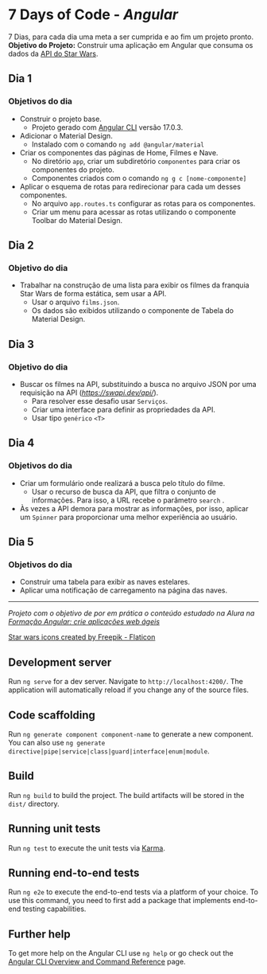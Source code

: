 # 7 Days of Code - *Angular*

7 Dias, para cada dia uma meta a ser cumprida e ao fim um projeto pronto.
**Objetivo do Projeto:** Construir uma aplicação em Angular que consuma os dados da [API do Star Wars](https://swapi.dev/).

## Dia 1

### Objetivos do dia

- Construir o projeto base.
  - Projeto gerado com [Angular CLI](https://github.com/angular/angular-cli) versão 17.0.3.
- Adicionar o Material Design.
  - Instalado com o comando ```ng add @angular/material```
- Criar os componentes das páginas de Home, Filmes e Nave.
  - No diretório `app`, criar um subdiretório `componentes` para criar os componentes do projeto.
  - Componentes criados com o comando ```ng g c [nome-componente]```
- Aplicar o esquema de rotas para redirecionar para cada um desses componentes.
  - No arquivo `app.routes.ts` configurar as rotas para os componentes.
  - Criar um menu para acessar as rotas utilizando o componente Toolbar do Material Design.

## Dia 2

### Objetivo do dia

- Trabalhar na construção de uma lista para exibir os filmes da franquia Star Wars de forma estática, sem usar a API.
  - Usar o arquivo `films.json`.
  - Os dados são exibidos utilizando o componente de Tabela do Material Design.

## Dia 3

### Objetivo do dia

- Buscar os filmes na API, substituindo a busca no arquivo JSON por uma requisição na API (*https://swapi.dev/api/*).
  - Para resolver esse desafio usar `Serviços`.
  - Criar uma interface para definir as propriedades da API.
  - Usar tipo `genérico` `<T>`

## Dia 4

### Objetivos do dia

- Criar um formulário onde realizará a busca pelo título do filme.
  - Usar o recurso de busca da API, que filtra o conjunto de informações. Para isso, a URL recebe o parâmetro `search` .
- Às vezes a API demora para mostrar as informações, por isso, aplicar um `Spinner` para proporcionar uma melhor experiência ao usuário.

## Dia 5

### Objetivos do dia

- Construir uma tabela para exibir as naves estelares.
- Aplicar uma notificação de carregamento na página das naves.

-------------
*Projeto com o objetivo de por em prática o conteúdo estudado na Alura na [Formação Angular: crie aplicações web ágeis](https://cursos.alura.com.br/formacao-angular-crie-aplicacoes-web-ageis)*

[Star wars icons created by Freepik - Flaticon](https://www.flaticon.com/free-icons/star-wars)


## Development server

Run `ng serve` for a dev server. Navigate to `http://localhost:4200/`. The application will automatically reload if you change any of the source files.

## Code scaffolding

Run `ng generate component component-name` to generate a new component. You can also use `ng generate directive|pipe|service|class|guard|interface|enum|module`.

## Build

Run `ng build` to build the project. The build artifacts will be stored in the `dist/` directory.

## Running unit tests

Run `ng test` to execute the unit tests via [Karma](https://karma-runner.github.io).

## Running end-to-end tests

Run `ng e2e` to execute the end-to-end tests via a platform of your choice. To use this command, you need to first add a package that implements end-to-end testing capabilities.

## Further help

To get more help on the Angular CLI use `ng help` or go check out the [Angular CLI Overview and Command Reference](https://angular.io/cli) page.
